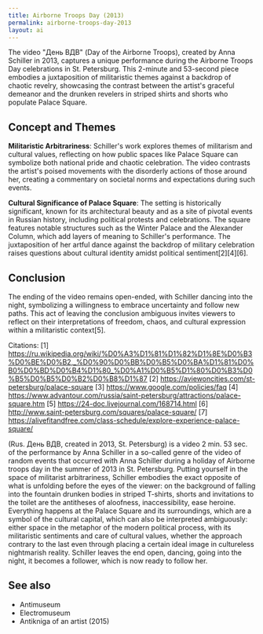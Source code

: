 ```yaml
---
title: Airborne Troops Day (2013)
permalink: airborne-troops-day-2013
layout: ai
---
```


The video "День ВДВ" (Day of the Airborne Troops), created by Anna Schiller in 2013, captures a unique performance during the Airborne Troops Day celebrations in St. Petersburg. This 2-minute and 53-second piece embodies a juxtaposition of militaristic themes against a backdrop of chaotic revelry, showcasing the contrast between the artist's graceful demeanor and the drunken revelers in striped shirts and shorts who populate Palace Square.

## Concept and Themes

**Militaristic Arbitrariness**: Schiller's work explores themes of militarism and cultural values, reflecting on how public spaces like Palace Square can symbolize both national pride and chaotic celebration. The video contrasts the artist's poised movements with the disorderly actions of those around her, creating a commentary on societal norms and expectations during such events.

**Cultural Significance of Palace Square**: The setting is historically significant, known for its architectural beauty and as a site of pivotal events in Russian history, including political protests and celebrations. The square features notable structures such as the Winter Palace and the Alexander Column, which add layers of meaning to Schiller's performance. The juxtaposition of her artful dance against the backdrop of military celebration raises questions about cultural identity amidst political sentiment[2][4][6].

## Conclusion

The ending of the video remains open-ended, with Schiller dancing into the night, symbolizing a willingness to embrace uncertainty and follow new paths. This act of leaving the conclusion ambiguous invites viewers to reflect on their interpretations of freedom, chaos, and cultural expression within a militaristic context[5].

Citations:
[1] https://ru.wikipedia.org/wiki/%D0%A3%D1%81%D1%82%D1%8E%D0%B3%D0%BE%D0%B2,_%D0%90%D0%BB%D0%B5%D0%BA%D1%81%D0%B0%D0%BD%D0%B4%D1%80_%D0%A1%D0%B5%D1%80%D0%B3%D0%B5%D0%B5%D0%B2%D0%B8%D1%87
[2] https://aviewoncities.com/st-petersburg/palace-square
[3] https://www.google.com/policies/faq
[4] https://www.advantour.com/russia/saint-petersburg/attractions/palace-square.htm
[5] https://24-doc.livejournal.com/168714.html
[6] http://www.saint-petersburg.com/squares/palace-square/
[7] https://alivefitandfree.com/class-schedule/explore-experience-palace-square/

(Rus. День ВДВ, created in 2013, St. Petersburg) is a video 2 min. 53 sec. of the performance by Anna Schiller in a so-called genre of the video of random events that occurred with Anna Schiller during a holiday of Airborne troops day in the summer of 2013 in St. Petersburg. Putting yourself in the space of militarist arbitrariness, Schiller embodies the exact opposite of what is unfolding before the eyes of the viewer: on the background of falling into the fountain drunken bodies in striped T-shirts, shorts and invitations to the toilet are the antitheses of aloofness, inaccessibility, ease heroine. Everything happens at the Palace Square and its surroundings, which are a symbol of the cultural capital, which can also be interpreted ambiguously: either space in the metaphor of the modern political process, with its militaristic sentiments and care of cultural values, whether the approach contrary to the last even through placing a certain ideal image in cultureless nightmarish reality. Schiller leaves the end open, dancing, going into the night, it becomes a follower, which is now ready to follow her.

## See also

+ Antimuseum
+ Electromuseum
+ Antikniga of an artist (2015)

